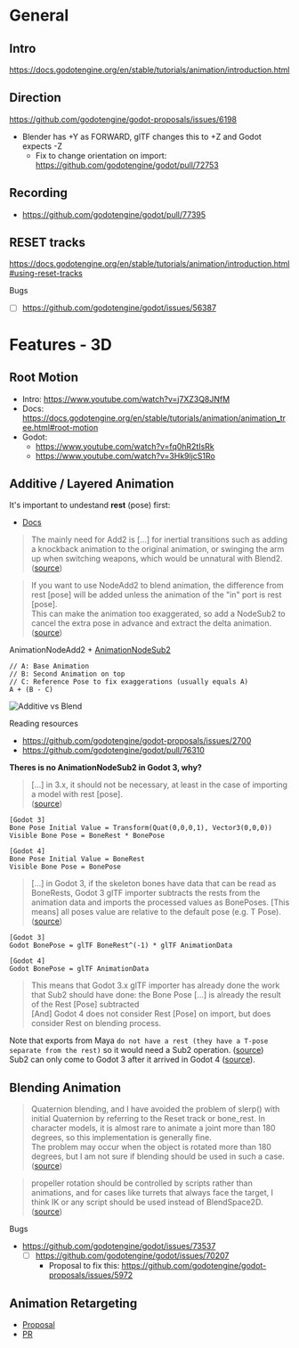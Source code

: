 # General

## Intro

https://docs.godotengine.org/en/stable/tutorials/animation/introduction.html


## Direction

https://github.com/godotengine/godot-proposals/issues/6198
* Blender has +Y as FORWARD, glTF changes this to +Z and Godot expects -Z
  * Fix to change orientation on import: https://github.com/godotengine/godot/pull/72753


## Recording

* https://github.com/godotengine/godot/pull/77395


## RESET tracks

https://docs.godotengine.org/en/stable/tutorials/animation/introduction.html#using-reset-tracks

Bugs
* [ ] https://github.com/godotengine/godot/issues/56387


# Features - 3D


## Root Motion

* Intro: https://www.youtube.com/watch?v=j7XZ3Q8JNfM
* Docs: https://docs.godotengine.org/en/stable/tutorials/animation/animation_tree.html#root-motion
* Godot:
  * https://www.youtube.com/watch?v=fq0hR2tIsRk
  * https://www.youtube.com/watch?v=3Hk9ljcS1Ro


## Additive / Layered Animation

It's important to undestand **rest** (pose) first:
* [Docs](https://docs.godotengine.org/en/stable/tutorials/assets_pipeline/escn_exporter/skeleton.html#rest-bone)



> The mainly need for Add2 is […] for inertial transitions such as adding a knockback animation to the original animation, or swinging the arm up when switching weapons, which would be unnatural with Blend2.
> ([source](https://github.com/godotengine/godot/pull/76310#issuecomment-1518479340))


> If you want to use NodeAdd2 to blend animation, the difference from rest [pose] will be added unless the animation of the "in" port is rest [pose].  
> This can make the animation too exaggerated, so add a NodeSub2 to cancel the extra pose in advance and extract the delta animation.  
> ([source](https://github.com/godotengine/godot/pull/76616))


AnimationNodeAdd2 + [AnimationNodeSub2](https://github.com/godotengine/godot/pull/76616)
```
// A: Base Animation
// B: Second Animation on top
// C: Reference Pose to fix exaggerations (usually equals A)
A + (B - C)
```


![Additive vs Blend](https://user-images.githubusercontent.com/61938263/235358998-9fca1c28-84fd-44aa-b80b-dd775c304697.png)


Reading resources
* https://github.com/godotengine/godot-proposals/issues/2700
* https://github.com/godotengine/godot/pull/76310


**Theres is no AnimationNodeSub2 in Godot 3, why?**  
> […] in 3.x, it should not be necessary, at least in the case of importing a model with rest [pose].  
> ([source](https://github.com/godotengine/godot/pull/76310#issuecomment-1517869077))

```
[Godot 3]
Bone Pose Initial Value = Transform(Quat(0,0,0,1), Vector3(0,0,0))
Visible Bone Pose = BoneRest * BonePose

[Godot 4]
Bone Pose Initial Value = BoneRest 
Visible Bone Pose = BonePose
```


> […] in Godot 3, if the skeleton bones have data that can be read as BoneRests, Godot 3 glTF importer subtracts the rests from the animation data and imports the processed values as BonePoses.
> [This means] all poses value are relative to the default pose (e.g. T Pose). ([source](https://github.com/godotengine/godot-proposals/issues/2700#issuecomment-837325712))

```
[Godot 3]
Godot BonePose = glTF BoneRest^(-1) * glTF AnimationData

[Godot 4]
Godot BonePose = glTF AnimationData
```

> This means that Godot 3.x glTF importer has already done the work that Sub2 should have done: the Bone Pose […] is already the result of the Rest [Pose] subtracted  
> [And] Godot 4 does not consider Rest [Pose] on import, but does consider Rest on blending process.


Note that exports from Maya `do not have a rest (they have a T-pose separate from the rest)` so it would need a Sub2 operation. ([source](https://github.com/godotengine/godot/pull/76310#issuecomment-1517869077))  
Sub2 can only come to Godot 3 after it arrived in Godot 4 ([source](https://github.com/godotengine/godot/pull/76310#issuecomment-1520392801)).


## Blending Animation

> Quaternion blending, and I have avoided the problem of slerp() with initial Quaternion by referring to the Reset track or bone_rest. In character models, it is almost rare to animate a joint more than 180 degrees, so this implementation is generally fine.  
> The problem may occur when the object is rotated more than 180 degrees, but I am not sure if blending should be used in such a case.
> ([source](https://github.com/godotengine/godot/pull/57675#issuecomment-1030709158))

> propeller rotation should be controlled by scripts rather than animations, and for cases like turrets that always face the target, I think IK or any script should be used instead of BlendSpace2D.
> ([source](https://github.com/godotengine/godot/pull/57675#issuecomment-1030749214))


Bugs
* https://github.com/godotengine/godot/issues/73537
  * [ ] https://github.com/godotengine/godot/issues/70207
    * Proposal to fix this: https://github.com/godotengine/godot-proposals/issues/5972


## Animation Retargeting

* [Proposal](https://github.com/godotengine/godot-proposals/issues/4510)
* [PR](https://github.com/godotengine/godot/pull/63854)

